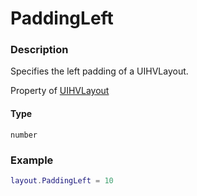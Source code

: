 # PaddingLeft

### Description

Specifies the left padding of a UIHVLayout.

Property of [UIHVLayout](/classes/UIHVLayout/)

#### Type

`number`

### Example

```lua
layout.PaddingLeft = 10
```
